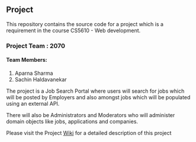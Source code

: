 ## Project

This repository contains the source code for a project which is a requirement in the course CS5610 - Web development.

### Project Team : 2070

#### Team Members:
1. Aparna Sharma
2. Sachin Haldavanekar

The project is a Job Search Portal where users will search for jobs which will be posted by Employers and also amongst jobs which will be populated using an external API.

There will also be Administrators and Moderators who will administer domain objects like jobs, applications and companies.

Please visit the Project [Wiki](https://github.com/sachinh19/webdev-cs5610-project-team-2070/wiki) for a detailed description of this project


